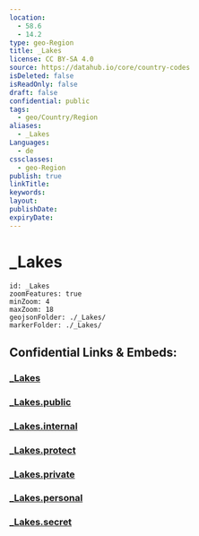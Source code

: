 ```yaml
---
location:
  - 58.6
  - 14.2
type: geo-Region
title: _Lakes
license: CC BY-SA 4.0
source: https://datahub.io/core/country-codes
isDeleted: false
isReadOnly: false
draft: false
confidential: public
tags:
  - geo/Country/Region
aliases:
  - _Lakes
Languages:
  - de
cssclasses:
  - geo-Region
publish: true
linkTitle:
keywords:
layout:
publishDate:
expiryDate:
---
```


# _Lakes

```leaflet
id: _Lakes
zoomFeatures: true 
minZoom: 4 
maxZoom: 18
geojsonFolder: ./_Lakes/
markerFolder: ./_Lakes/
```


## Confidential Links & Embeds: 

### [_Lakes](/_Standards/Earth/Continent/Europe/Europe~North/Sweden/Provinces~Sweden/Västra_Götaland/_Lakes.md) 

### [_Lakes.public](/_public/Earth/Continent/Europe/Europe~North/Sweden/Provinces~Sweden/Västra_Götaland/_Lakes.public.md) 

### [_Lakes.internal](/_internal/Earth/Continent/Europe/Europe~North/Sweden/Provinces~Sweden/Västra_Götaland/_Lakes.internal.md) 

### [_Lakes.protect](/_protect/Earth/Continent/Europe/Europe~North/Sweden/Provinces~Sweden/Västra_Götaland/_Lakes.protect.md) 

### [_Lakes.private](/_private/Earth/Continent/Europe/Europe~North/Sweden/Provinces~Sweden/Västra_Götaland/_Lakes.private.md) 

### [_Lakes.personal](/_personal/Earth/Continent/Europe/Europe~North/Sweden/Provinces~Sweden/Västra_Götaland/_Lakes.personal.md) 

### [_Lakes.secret](/_secret/Earth/Continent/Europe/Europe~North/Sweden/Provinces~Sweden/Västra_Götaland/_Lakes.secret.md)

